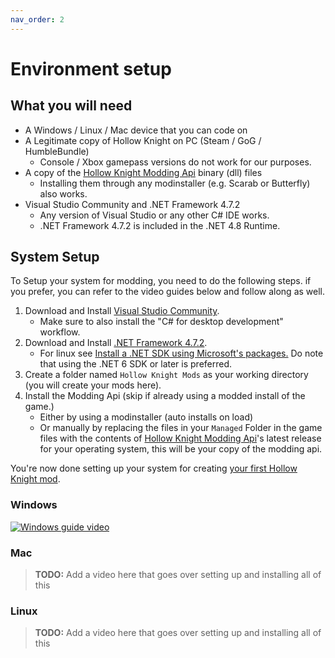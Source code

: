 ```yaml
---
nav_order: 2
---
```

# Environment setup  

## What you will need

- A Windows / Linux / Mac device that you can code on
- A Legitimate copy of Hollow Knight on PC (Steam / GoG / HumbleBundle)
  - Console / Xbox gamepass versions do not work for our purposes.
- A copy of the [Hollow Knight Modding Api](https://github.com/hk-modding/api) binary (dll) files
  - Installing them through any modinstaller (e.g. Scarab or Butterfly) also works.
- Visual Studio Community and .NET Framework 4.7.2
  - Any version of Visual Studio or any other C# IDE works.
  - .NET Framework 4.7.2 is included in the .NET 4.8 Runtime.

## System Setup

To Setup your system for modding, you need to do the following steps. if you prefer, you can refer to the video guides below and follow along as well.

1. Download and Install [Visual Studio Community](https://visualstudio.microsoft.com/vs/community/).
    - Make sure to also install the "C# for desktop development" workflow.
2. Download and Install [.NET Framework 4.7.2](https://dotnet.microsoft.com/en-us/download/dotnet-framework/net472).
    - For linux see [Install a .NET SDK using Microsoft's packages.](https://docs.microsoft.com/en-us/dotnet/core/install/linux) 
      Do note that using the .NET 6 SDK or later is preferred.
3. Create a folder named `Hollow Knight Mods` as your working directory (you will create your mods here).
4. Install the Modding Api (skip if already using a modded install of the game.)
    - Either by using a modinstaller (auto installs on load)
    - Or manually by replacing the files in your `Managed` Folder in the game files with the contents of [Hollow Knight Modding Api](https://github.com/hk-modding/api/releases)'s latest release for your operating system, this will be your copy of the modding api.

You're now done setting up your system for creating [your first Hollow Knight mod](/your-first-mod.md).

### Windows

[![Windows guide video](/ModdingDocs/Images/step1guidewin.jpg)](https://www.youtube.com/watch?v=qT9a0k0fqqM)

### Mac

> **TODO:** Add a video here that goes over setting up and installing all of this

### Linux


> **TODO:** Add a video here that goes over setting up and installing all of this
